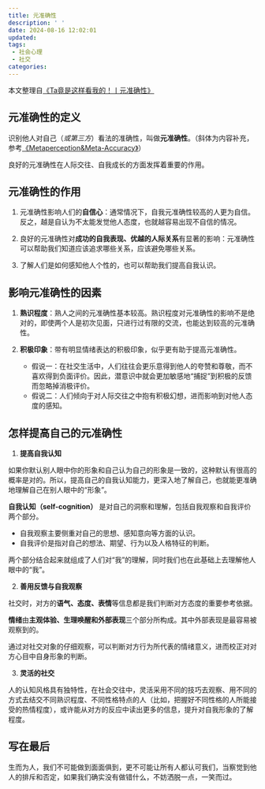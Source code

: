 ```yaml
---
title: 元准确性
description: ' '
date: 2024-08-16 12:02:01
updated:
tags:
 - 社会心理
 - 社交
categories:
---
```

本文整理自[《Ta竟是这样看我的！丨元准确性》](https://www.xinli001.com/info/100496718)

## 元准确性的定义

识别他人对自己（*或第三方*）看法的准确性，叫做**元准确性**。（斜体为内容补充，参考[《Metaperception&Meta-Accuracy》](https://davidakenny.net/ip/meta_acc.htm)）

良好的元准确性在人际交往、自我成长的方面发挥着重要的作用。

## 元准确性的作用

1. 元准确性影响人们的**自信心**：通常情况下，自我元准确性较高的人更为自信。反之，越是自认为不太能发觉他人态度，也就越容易出现不自信的情况。

2. 良好的元准确性对**成功的自我表现、优越的人际关系**有显著的影响：元准确性可以帮助我们知道应该追求哪些关系，应该避免哪些关系。

3. 了解人们是如何感知他人个性的，也可以帮助我们提高自我认识。

## 影响元准确性的因素

1. **熟识程度**：熟人之间的元准确性基本较高。熟识程度对元准确性的影响不是绝对的，即使两个人是初次见面，只进行过有限的交流，也能达到较高的元准确性。

2. **积极印象**：带有明显情绪表达的积极印象，似乎更有助于提高元准确性。
   * 假说一：在社交生活中，人们往往会更乐意得到他人的夸赞和尊敬，而不喜欢得到负面评价。因此，潜意识中就会更加敏感地“捕捉”到积极的反馈而忽略掉消极评价。
   * 假说二：人们倾向于对人际交往之中抱有积极幻想，进而影响到对他人态度的感知。
 
## 怎样提高自己的元准确性

1. **提高自我认知**

如果你默认别人眼中你的形象和自己认为自己的形象是一致的，这种默认有很高的概率是对的。所以，提高自己的自我认知能力，更深入地了解自己，也就能更准确地理解自己在别人眼中的“形象”。

**自我认知（self-cognition）** 是对自己的洞察和理解，包括自我观察和自我评价两个部分。
* 自我观察主要侧重对自己的思想、感知意向等方面的认识。
* 自我评价是指对自己的想法、期望、行为以及人格特征的判断。

两个部分结合起来就组成了人们对“我”的理解，同时我们也在此基础上去理解他人眼中的“我”。

2. **善用反馈与自我观察**

社交时，对方的**语气、态度、表情**等信息都是我们判断对方态度的重要参考依据。

**情绪**由**主观体验、生理唤醒和外部表现**三个部分所构成。其中外部表现是最容易被观察到的。

通过对社交对象的仔细观察，可以判断对方行为所代表的情绪意义，进而校正对对方心目中自身形象的判断。

3. **灵活的社交**

人的认知风格具有独特性，在社会交往中，灵活采用不同的技巧去观察、用不同的方式去结交不同熟识程度、不同性格特点的人（比如，把握好不同性格的人所能接受的热情程度），或许能从对方的反应中读出更多的信息，提升对自我形象的了解程度。

## 写在最后

生而为人，我们不可能做到面面俱到，更不可能让所有人都认可我们，当察觉到他人的排斥和否定，如果我们确实没有做错什么，不妨洒脱一点，一笑而过。
 